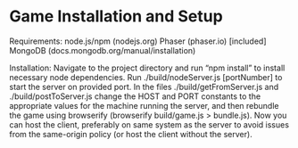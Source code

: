 # Game Installation and Setup

Requirements:
  node.js/npm (nodejs.org)
  Phaser (phaser.io) [included]
  MongoDB (docs.mongodb.org/manual/installation)
  
Installation:
Navigate to the project directory and run “npm install” to install necessary node dependencies.  Run ./build/nodeServer.js [portNumber] to start the server on provided port.  In the files ./build/getFromServer.js and ./build/postToServer.js change the HOST and PORT constants to the appropriate values for the machine running the server, and then rebundle the game using browserify (browserify build/game.js > bundle.js).  Now you can host the client, preferably on same system as the server to avoid issues from the same-origin policy (or host the client without the server).   
